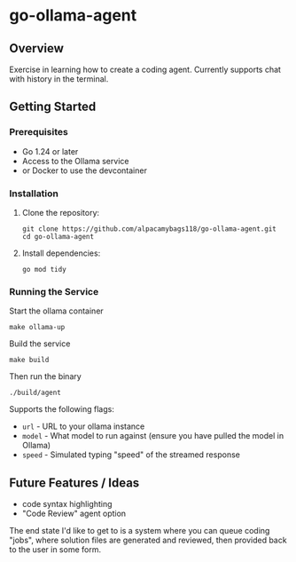 # go-ollama-agent

## Overview
Exercise in learning how to create a coding agent. Currently supports chat with history in the terminal.

## Getting Started

### Prerequisites
- Go 1.24 or later
- Access to the Ollama service
- or Docker to use the devcontainer

### Installation
1. Clone the repository:
   ```
   git clone https://github.com/alpacamybags118/go-ollama-agent.git
   cd go-ollama-agent
   ```

2. Install dependencies:
   ```
   go mod tidy
   ```

### Running the Service
Start the ollama container
```
make ollama-up
```

Build the service
```
make build
```

Then run the binary
```
./build/agent
```

Supports the following flags:

- `url` - URL to your ollama instance
- `model` - What model to run against (ensure you have pulled the model in Ollama)
- `speed` - Simulated typing "speed" of the streamed response

## Future Features / Ideas

- code syntax highlighting
- "Code Review" agent option

The end state I'd like to get to is a system where you can queue coding "jobs", where solution files are generated and reviewed, then provided back to the user in some form.